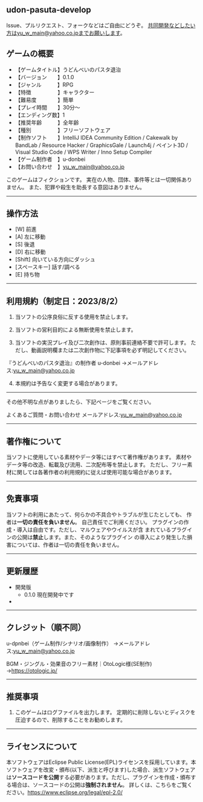 ## udon-pasuta-develop
Issue、プルリクエスト、フォークなどはご自由にどうぞ。
共同開発などしたい方はyu_w_main@yahoo.co.jpまでお願いします。

## ゲームの概要

- 【ゲームタイトル】うどんべいのパスタ退治
- 【バージョン　　】0.1.0
- 【ジャンル　　　】RPG
- 【特徴　　　　　】キャラクター
- 【難易度　　　　】簡単
- 【プレイ時間　　】30分～
- 【エンディング数】1
- 【推奨年齢　　　】全年齢
- 【種別　　　　　】フリーソフトウェア
- 【制作ソフト　　】IntelliJ IDEA Community Edition / Cakewalk by BandLab / Resource Hacker / GraphicsGale / Launch4j / ペイント3D / Visual Studio Code / WPS Writer / Inno Setup Compiler
- 【ゲーム制作者　】u-donbei
- 【お問い合わせ　】yu_w_main@yahoo.co.jp

このゲームはフィクションです。
実在の人物、団体、事件等とは一切関係ありません。
また、犯罪や殺生を助長する意図はありません。

***
## 操作方法

- [W] 前進
- [A] 左に移動
- [S] 後退
- [D] 右に移動
- [Shift] 向いている方向にダッシュ
- [スペースキー] 話す/調べる
- [E] 持ち物

***
## 利用規約（制定日：2023/8/2）

1. 当ソフトの公序良俗に反する使用を禁止します。

2. 当ソフトの営利目的による無断使用を禁止します。

3. 当ソフトの実況プレイ及び二次創作は、原則事前連絡不要で許可します。
ただし、動画説明欄または二次創作物に下記事項を必ず明記してください。

『うどんべいのパスタ退治』の制作者
u-donbei
→メールアドレス:yu_w_main@yahoo.co.jp

4. 本規約は予告なく変更する場合があります。

***

その他不明な点がありましたら、下記ページをご覧ください。

よくあるご質問・お問い合わせ
メールアドレス:yu_w_main@yahoo.co.jp

***
## 著作権について

当ソフトに使用している素材やデータ等にはすべて著作権があります。
素材やデータ等の改造、転載及び流用、二次配布等を禁止します。
ただし、フリー素材に関しては各著作者の利用規約に従えば使用可能な場合があります。

***
## 免責事項

当ソフトの利用にあたって、何らかの不具合やトラブルが生じたとしても、
作者は**一切の責任を負いません**。
自己責任でご利用ください。
プラグインの作成・導入は自由です。ただし、マルウェアやウイルスが含
まれているプラグインの公開は**禁止**します。また、そのようなプラグイン
の導入により発生した損害については、作者は一切の責任を負いません。

***
## 更新履歴
- 開発版
  - 0.1.0 現在開発中です
- 

***
## クレジット（順不同）

u-dpnbei（ゲーム制作/シナリオ/画像制作）
→メールアドレス:yu_w_main@yahoo.co.jp

BGM・ジングル・効果音のフリー素材｜OtoLogic様(SE制作)
→https://otologic.jp/

***
## 推奨事項

1. このゲームはログファイルを出力します。
  定期的に削除しないとディスクを圧迫するので、削除することをお勧めします。
***
## ライセンスについて
本ソフトウェアはEclipse Public License(EPL)ライセンスを採用しています。本ソフトウェアを改変・頒布(以下、派生と呼びます)した場合、派生ソフトウェアは**ソースコードを公開**する必要があります。ただし、プラグインを作成・頒布する場合は、ソースコードの公開は**強制されません**。
詳しくは、こちらをご覧ください。https://www.eclipse.org/legal/epl-2.0/
